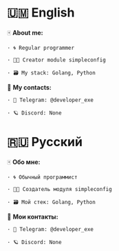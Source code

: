 # 🇺🇲 English

🀄 **About me:**

    · 🌀 Regular programmer

    · 🧑‍💻 Creator module simpleconfig

    · 🗃️ My stack: Golang, Python

🚚 **My contacts:**

    · 📡 Telegram: @developer_exe

    · 🪐 Discord: None

# 🇷🇺 Русский


🀄 **Обо мне:**

    · 🌀 Обычный программист

    · 🧑‍💻 Создатель модуля simpleconfig

    · 🗃️ Мой стек: Golang, Python

🚚 **Мои контакты:**

    · 📡 Telegram: @developer_exe

    · 🪐 Discord: None
